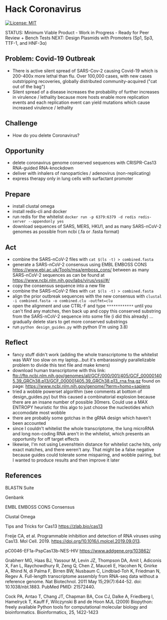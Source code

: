 # Hack Coronavirus

[![License: MIT](https://img.shields.io/badge/License-MIT-green.svg)](https://opensource.org/licenses/MIT)

STATUS: Minimum Viable Product - Work in Progress - Ready for Peer Review + Bench Tests
NEXT: Design Plasmids with Promoters (Sp1, Sp3, TTF-1, and HNF-3α) 

## Problem: Covid-19 Outbreak

- There is active silent spread of SARS-Cov-2 causing Covid-19 which is 200-400x more lethal than flu. Over 100,000 cases, with new cases outstripping recoveries, globally distributed community-acquired ("cat out of the bag") 
- Silent spread of a disease increases the probability of further increases in virulence / lethality because more hosts enable more replication events and each replication event can yield mutations which cause increased virulence / lethality

## Challenge

- How do you delete Coronavirus? 

## Opportunity

- delete coronavirus genome conserved sequences with CRISPR-Cas13 RNA-guided RNA-knockdown
- deliver with inhalers of nanoparticles / adenovirus (non-replicating)
- express therapy only in lung cells with surfactant promoter

## Prepare

- install clustal omega 
- install redis-cli and docker 
- run redis for the whitelist `docker run -p 6379:6379 -d redis redis-server --appendonly yes`
- download sequences of SARS, MERS, HKU1, and as many SARS-nCoV-2 genomes as possible from ncbi (.fa or .fasta format)

## Act

- combine the SARS-nCoV-2 files with `cat $(ls -t) > combined.fasta`
- generate a SARS-nCoV-2 consensus using EMBL EMBOSS CONS https://www.ebi.ac.uk/Tools/msa/emboss_cons/ between as many SARS-nCoV-2 sequences as can be found at https://www.ncbi.nlm.nih.gov/labs/virus/vssi/#/
- copy the consensus sequence into a new file
- combine the SARS-nCoV-2 files with `cat $(ls -t) > combined.fasta`
- align the prior outbreak sequences with the new consensus with `clustal -i combined.fasta -o combined.clu -outfmt=clu`
- open the alignment and use CTRL-F and type `************` until you can't find any matches, then back up and copy this conserved substring from the SARS-nCoV-2 sequence into some file (i did this already) ... gradually delete stars to get more conserved substrings
- run `python design_guides.py` with python (I'm using 3.8)

## Reflect

- fancy stuff didn't work (adding the whole transcriptome to the whitelist was WAY too slow on my laptop...but it's embarassingly parallelizable problem to divide this text file and make kmers)
- download human transcriptome with this link: ftp://ftp.ncbi.nlm.nih.gov/genomes/all/GCF/000/001/405/GCF_000001405.39_GRCh38.p13/GCF_000001405.39_GRCh38.p13_rna.fna.gz found on page: https://www.ncbi.nlm.nih.gov/genome/?term=homo+sapiens
- tried a wobble powerset algorithm (see comments at bottom of design_guides.py) but this caused a combinatorial explosion because there are an insane number of possible 30mers. Could use a MAX ENTROPY heuristic for this algo to just choose the nucleotides which accomodate most wobble
- there are probably some gotchas in the gRNA design which haven't been accounted
- since I couldn't whitelist the whole transcriptome, the lung microRNA and long non-coding RNA aren't in the whitelist, which presents an opportunity for off target effects
- likewise, I'm not using Levenshtein distance for whitelist cache hits, only exact matches, and there weren't any. That might be a false negative because guides could tolerate some mispairing, and wobble pairing, but I wanted to produce results and then improve it later

## References

BLASTN Suite

Genbank

EMBL EMBOSS CONS Consensus

Clustal Omega

Tips and Tricks for Cas13 https://zlab.bio/cas13

Freije CA, et al. Programmable inhibition and detection of RNA viruses using Cas13. Mol Cell. 2019. https://doi.org/10.1016/j.molcel.2019.09.013.

pC0046-EF1a-PspCas13b-NES-HIV https://www.addgene.org/103862/

Grabherr MG, Haas BJ, Yassour M, Levin JZ, Thompson DA, Amit I, Adiconis X, Fan L, Raychowdhury R, Zeng Q, Chen Z, Mauceli E, Hacohen N, Gnirke A, Rhind N, di Palma F, Birren BW, Nusbaum C, Lindblad-Toh K, Friedman N, Regev A. Full-length transcriptome assembly from RNA-seq data without a reference genome. Nat Biotechnol. 2011 May 15;29(7):644-52. doi: 10.1038/nbt.1883. PubMed PMID: 21572440.

Cock PA, Antao T, Chang JT, Chapman BA, Cox CJ, Dalke A, Friedberg I, Hamelryck T, Kauff F, Wilczynski B and de Hoon MJL (2009) Biopython: freely available Python tools for computational molecular biology and bioinformatics. Bioinformatics, 25, 1422-1423
